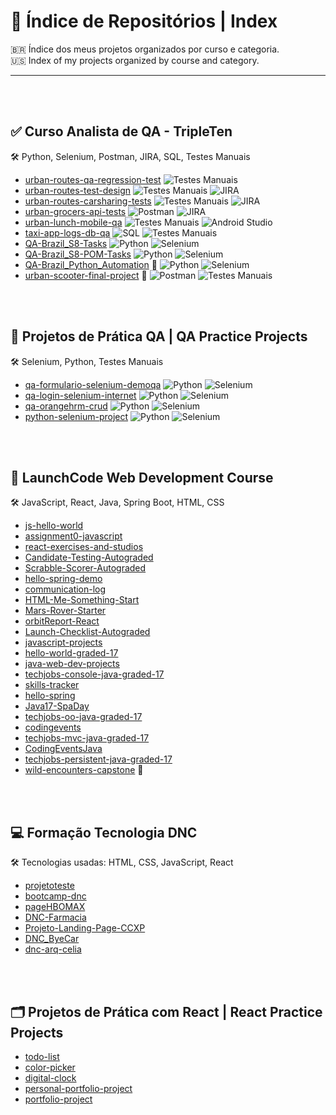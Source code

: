 # 📁 Índice de Repositórios | Index

🇧🇷 Índice dos meus projetos organizados por curso e categoria.  
🇺🇸 Index of my projects organized by course and category.

---
<br>
<br>


## ✅ Curso Analista de QA - TripleTen <a name="curso-analista-de-qa-tripleten"></a>

🛠️ Python, Selenium, Postman, JIRA, SQL, Testes Manuais

- [urban-routes-qa-regression-test](https://github.com/celiapaivab/urban-routes-qa-regression-test) ![Testes Manuais](https://img.shields.io/badge/Testes_Manuais-darkgray?style=flat)
- [urban-routes-test-design](https://github.com/celiapaivab/urban-routes-test-design) ![Testes Manuais](https://img.shields.io/badge/Testes_Manuais-darkgray?style=flat) ![JIRA](https://img.shields.io/badge/JIRA-blue?style=flat&logo=jira&logoColor=white)
- [urban-routes-carsharing-tests](https://github.com/celiapaivab/urban-routes-carsharing-tests) ![Testes Manuais](https://img.shields.io/badge/Testes_Manuais-darkgray?style=flat) ![JIRA](https://img.shields.io/badge/JIRA-blue?style=flat&logo=jira&logoColor=white)
- [urban-grocers-api-tests](https://github.com/celiapaivab/urban-grocers-api-tests) ![Postman](https://img.shields.io/badge/Postman-orange?style=flat&logo=postman&logoColor=white) ![JIRA](https://img.shields.io/badge/JIRA-blue?style=flat&logo=jira&logoColor=white)
- [urban-lunch-mobile-qa](https://github.com/celiapaivab/urban-lunch-mobile-qa) ![Testes Manuais](https://img.shields.io/badge/Testes_Manuais-darkgray?style=flat) ![Android Studio](https://img.shields.io/badge/Android_Studio-green?style=flat)
- [taxi-app-logs-db-qa](https://github.com/celiapaivab/taxi-app-logs-db-qa) ![SQL](https://img.shields.io/badge/SQL-blue?style=flat) ![Testes Manuais](https://img.shields.io/badge/Testes_Manuais-darkgray?style=flat)
- [QA-Brazil_S8-Tasks](https://github.com/celiapaivab/QA-Brazil_S8-Tasks) ![Python](https://img.shields.io/badge/Python-blue?style=flat&logo=python&logoColor=white) ![Selenium](https://img.shields.io/badge/Selenium-green?style=flat&logo=selenium&logoColor=white)
- [QA-Brazil_S8-POM-Tasks](https://github.com/celiapaivab/QA-Brazil_S8-POM-Tasks) ![Python](https://img.shields.io/badge/Python-blue?style=flat&logo=python&logoColor=white) ![Selenium](https://img.shields.io/badge/Selenium-green?style=flat&logo=selenium&logoColor=white)
- [QA-Brazil_Python_Automation](https://github.com/celiapaivab/QA-Brazil_Python_Automation) 🌟 ![Python](https://img.shields.io/badge/Python-blue?style=flat&logo=python&logoColor=white) ![Selenium](https://img.shields.io/badge/Selenium-green?style=flat&logo=selenium&logoColor=white)
- [urban-scooter-final-project](https://github.com/celiapaivab/urban-scooter-final-project) 🌟 ![Postman](https://img.shields.io/badge/Postman-orange?style=flat&logo=postman&logoColor=white) ![Testes Manuais](https://img.shields.io/badge/Testes_Manuais-darkgray?style=flat)


<br>
<br>

## 🤖 Projetos de Prática QA | QA Practice Projects <a name="projetos-de-pratica-qa"></a>

🛠️ Selenium, Python, Testes Manuais

- [qa-formulario-selenium-demoqa](https://github.com/celiapaivab/qa-formulario-selenium-demoqa) ![Python](https://img.shields.io/badge/Python-blue?style=flat&logo=python&logoColor=white) ![Selenium](https://img.shields.io/badge/Selenium-green?style=flat&logo=selenium&logoColor=white)
- [qa-login-selenium-internet](https://github.com/celiapaivab/qa-login-selenium-internet) ![Python](https://img.shields.io/badge/Python-blue?style=flat&logo=python&logoColor=white) ![Selenium](https://img.shields.io/badge/Selenium-green?style=flat&logo=selenium&logoColor=white)
- [qa-orangehrm-crud](https://github.com/celiapaivab/qa-orangehrm-crud) ![Python](https://img.shields.io/badge/Python-blue?style=flat&logo=python&logoColor=white) ![Selenium](https://img.shields.io/badge/Selenium-green?style=flat&logo=selenium&logoColor=white)
- [python-selenium-project](https://github.com/celiapaivab/python-selenium-project) ![Python](https://img.shields.io/badge/Python-blue?style=flat&logo=python&logoColor=white) ![Selenium](https://img.shields.io/badge/Selenium-green?style=flat&logo=selenium&logoColor=white)

<br>
<br>

## 🚀 LaunchCode Web Development Course <a name="launchcode-web-development-course"></a>

🛠️ JavaScript, React, Java, Spring Boot, HTML, CSS

- [js-hello-world](https://github.com/celiapaivab/js-hello-world)
- [assignment0-javascript](https://github.com/celiapaivab/assignment0-javascript)
- [react-exercises-and-studios](https://github.com/celiapaivab/react-exercises-and-studios)
- [Candidate-Testing-Autograded](https://github.com/celiapaivab/Candidate-Testing-Autograded)
- [Scrabble-Scorer-Autograded](https://github.com/celiapaivab/Scrabble-Scorer-Autograded)
- [hello-spring-demo](https://github.com/celiapaivab/hello-spring-demo)
- [communication-log](https://github.com/celiapaivab/communication-log)
- [HTML-Me-Something-Start](https://github.com/celiapaivab/HTML-Me-Something-Start)
- [Mars-Rover-Starter](https://github.com/celiapaivab/Mars-Rover-Starter)
- [orbitReport-React](https://github.com/celiapaivab/orbitReport-React)
- [Launch-Checklist-Autograded](https://github.com/celiapaivab/Launch-Checklist-Autograded)
- [javascript-projects](https://github.com/celiapaivab/javascript-projects)
- [hello-world-graded-17](https://github.com/celiapaivab/hello-world-graded-17)
- [java-web-dev-projects](https://github.com/celiapaivab/java-web-dev-projects)
- [techjobs-console-java-graded-17](https://github.com/celiapaivab/techjobs-console-java-graded-17)
- [skills-tracker](https://github.com/celiapaivab/skills-tracker)
- [hello-spring](https://github.com/celiapaivab/hello-spring)
- [Java17-SpaDay](https://github.com/celiapaivab/Java17-SpaDay)
- [techjobs-oo-java-graded-17](https://github.com/celiapaivab/techjobs-oo-java-graded-17)
- [codingevents](https://github.com/celiapaivab/codingevents)
- [techjobs-mvc-java-graded-17](https://github.com/celiapaivab/techjobs-mvc-java-graded-17)
- [CodingEventsJava](https://github.com/celiapaivab/CodingEventsJava)
- [techjobs-persistent-java-graded-17](https://github.com/celiapaivab/techjobs-persistent-java-graded-17)
- [wild-encounters-capstone](https://github.com/celiapaivab/wild-encounters-capstone) 🌟

<br>
<br>

## 💻 Formação Tecnologia DNC <a name="formacao-tecnologia-dnc"></a>

🛠️ Tecnologias usadas: HTML, CSS, JavaScript, React

- [projetoteste](https://github.com/celiapaivab/projetoteste)
- [bootcamp-dnc](https://github.com/celiapaivab/bootcamp-dnc)
- [pageHBOMAX](https://github.com/celiapaivab/pageHBOMAX)
- [DNC-Farmacia](https://github.com/celiapaivab/DNC-Farmacia)
- [Projeto-Landing-Page-CCXP](https://github.com/celiapaivab/Projeto-Landing-Page-CCXP)
- [DNC_ByeCar](https://github.com/celiapaivab/DNC_ByeCar)
- [dnc-arq-celia](https://github.com/celiapaivab/dnc-arq-celia)

<br>
<br>

## 🗂️ Projetos de Prática com React | React Practice Projects <a name="projetos-pessoais"></a>

- [todo-list](https://github.com/celiapaivab/todo-list)
- [color-picker](https://github.com/celiapaivab/color-picker)
- [digital-clock](https://github.com/celiapaivab/digital-clock)
- [personal-portfolio-project](https://github.com/celiapaivab/personal-portfolio-project)
- [portfolio-project](https://github.com/celiapaivab/portfolio-project)


